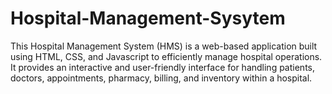 # Hospital-Management-Sysytem
This Hospital Management System (HMS) is a web-based application built using HTML, CSS, and Javascript  to efficiently manage hospital operations. It provides an interactive and user-friendly interface for handling patients, doctors, appointments, pharmacy, billing, and inventory within a hospital.
